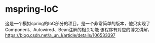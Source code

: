 # mspring-IoC
这是一个模拟spring的IoC部分的项目，是一个非常简单的版本，他只实现了Component、Autowired、Bean注解的相关功能
该程序有对应的博文讲解，https://blog.csdn.net/a_un_l/article/details/106533397
